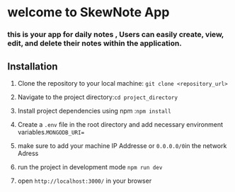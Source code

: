 # welcome to SkewNote App
### this is your app for daily notes , Users can easily create, view, edit, and delete their notes within the application.

## Installation
1. Clone the repository to your local machine:  `git clone <repository_url>`

2. Navigate to the project directory:`cd project_directory`

3. Install project dependencies using npm :`npm install`
4.  Create a `.env` file in the root directory and add necessary environment variables.`MONGODB_URI=`
5. make sure to add your machine IP Addresse or `0.0.0.0/0`in the network Adress 
6. run the project in development mode `npm run dev`
7. open `http://localhost:3000/` in your browser

